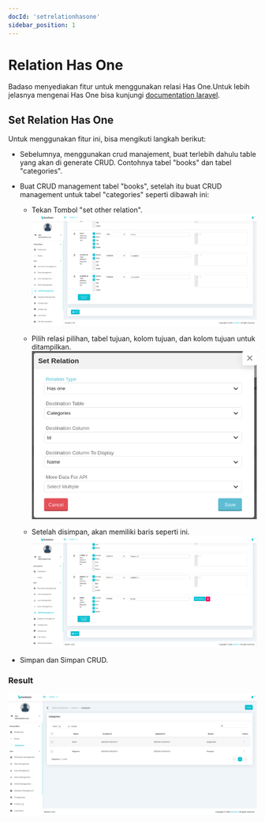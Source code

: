```yaml
---
docId: 'setrelationhasone'
sidebar_position: 1
---
```


# Relation Has One

Badaso menyediakan fitur untuk menggunakan relasi Has One.Untuk lebih jelasnya mengenai Has One bisa kunjungi 
[documentation laravel](https://laravel.com/docs/10.x/eloquent-relationships#one-to-one).

## Set Relation Has One
Untuk menggunakan fitur ini, bisa mengikuti langkah berikut:
- Sebelumnya, menggunakan crud manajement, buat terlebih dahulu table yang akan di generate CRUD. Contohnya tabel "books" dan tabel "categories".

- Buat CRUD management tabel "books", setelah itu buat CRUD management untuk tabel "categories" seperti dibawah ini:

    - Tekan Tombol "set other relation".
        ![Add relation Has One](/img/Add-relation-has-one.png)

    - Pilih relasi pilihan, tabel tujuan, kolom tujuan, dan kolom tujuan untuk ditampilkan.
        ![Add relation Has One set options](/img/Add-relation-has-one-set-options.png)

    - Setelah disimpan, akan memiliki baris seperti ini.
        ![after add relation has one](/img/after-make-relation-has-one.png)

- Simpan dan Simpan CRUD. 

### Result

![Result has Many](/img/result-has-one.png)